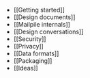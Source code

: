 * [[Getting started]]
* [[Design documents]]
* [[Mailpile internals]]
* [[Design conversations]]
* [[Security]]
* [[Privacy]]
* [[Data formats]]
* [[Packaging]]
* [[Ideas]]